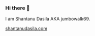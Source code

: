 ### Hi there 👋

<!--
**jumbowalk69/jumbowalk69** is a ✨ _special_ ✨ repository because its `README.md` (this file) appears on your GitHub profile.

Here are some ideas to get you started:

- 🔭 I’m currently working on ...
- 🌱 I’m currently learning ...
- 👯 I’m looking to collaborate on ...
- 🤔 I’m looking for help with ...
- 💬 Ask me about ...
- 📫 How to reach me: ...
- 😄 Pronouns: ...
- ⚡ Fun fact: ...
-->
> 
I am Shantanu Dasila AKA jumbowalk69.
> 
<a href="shantanudasila.com">shantanudasila.com</a>
